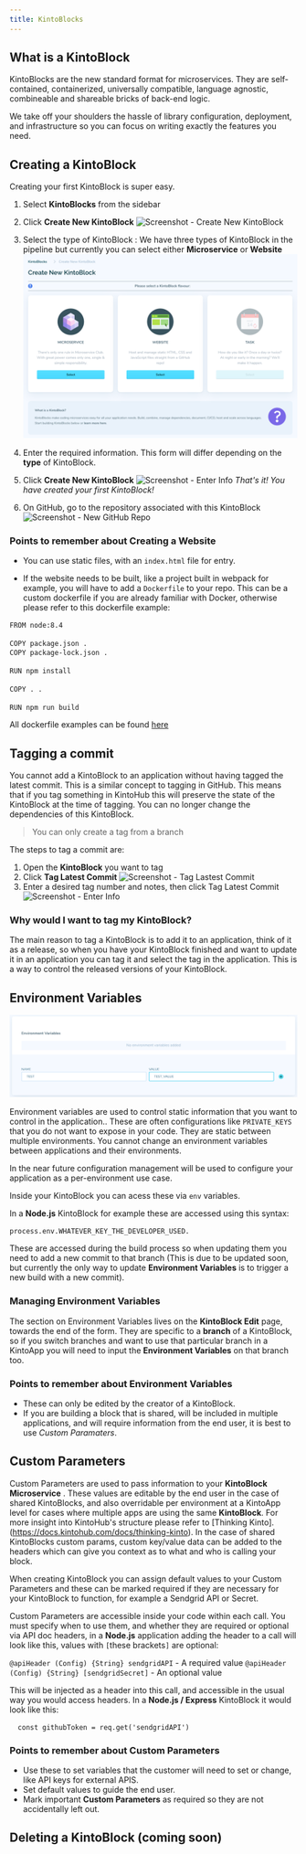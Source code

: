 ```yaml
---
title: KintoBlocks
---
```


## What is a KintoBlock


KintoBlocks are the new standard format for microservices.
They are self-contained, containerized, universally compatible, language agnostic, combineable and shareable bricks of back-end logic.

We take off your shoulders the hassle of library configuration, deployment, and infrastructure so you can focus on writing exactly the features you need.

## Creating a KintoBlock

Creating your first KintoBlock is super easy.

1. Select **KintoBlocks** from the sidebar

2. Click **Create New KintoBlock**
![Screenshot - Create New KintoBlock](/docs/assets/creating-a-kintoblock-1-2.png)

3. Select the type of KintoBlock : We have three types of KintoBlock in the pipeline but currently you can select either **Microservice** or **Website**
![Screenshot - Create New KintoBlock](/docs/assets/select_kintoblock_type.png)

4. Enter the required information. This form will differ depending on the **type** of KintoBlock.

5. Click **Create New KintoBlock**
![Screenshot - Enter Info](/docs/assets/creating-a-kintoblock-3-4.png)
_That's it! You have created your first KintoBlock!_

6. On GitHub, go to the repository associated with this KintoBlock
![Screenshot - New GitHub Repo](/docs/assets/creating-a-kintoblock-5.png)

### Points to remember about Creating a Website

- You can use static files, with an `index.html` file for entry.

- If the website needs to be built, like a project built in webpack for example, you will have to add a `Dockerfile` to your repo. This can be a custom dockerfile if you are already familiar with Docker, otherwise please refer to this dockerfile example:

```
FROM node:8.4

COPY package.json .
COPY package-lock.json .

RUN npm install

COPY . .

RUN npm run build
```

All dockerfile examples can be found [here](/docs/docker-examples)

## Tagging a commit

You cannot add a KintoBlock to an application without having tagged the latest commit. This is a similar concept to tagging in GitHub.
This means that if you tag something in KintoHub this will preserve the state of the KintoBlock at the time of tagging. You can no longer change the dependencies of this KintoBlock.

> You can only create a tag from a branch

The steps to tag a commit are:

1. Open the **KintoBlock** you want to tag
2. Click **Tag Latest Commit**
![Screenshot - Tag Lastest Commit](/docs/assets/tagging-a-commit-1-2.png)
3. Enter a desired tag number and notes, then click Tag Latest Commit
![Screenshot - Enter Info](/docs/assets/tagging-a-commit-3.png)

### Why would I want to tag my KintoBlock?

The main reason to tag a KintoBlock is to add it to an application, think of it as a release, so when you have your KintoBlock finished and want to update it in an application you can tag it and select the tag in the application. This is a way to control the released versions of your KintoBlock.

## Environment Variables

![Screenshot - Environment Variables](/docs/assets/environment_variables.png)

Environment variables are used to control static information that you want to control in the application.. These are often configurations like  `PRIVATE_KEYS` that you do not want to expose in your code. They are static between multiple environments. You cannot change an environment variables between applications and their environments.

In the near future configuration management will be used to configure your application as a per-environment use case.

Inside your KintoBlock you can acess these via `env` variables. 

In a **Node.js** KintoBlock for example these are accessed using this syntax:

```
process.env.WHATEVER_KEY_THE_DEVELOPER_USED.
```

These are accessed during the build process so when updating them you need to add a new commit to that branch (This is due to be updated soon, but currently the only way to update **Environment Variables** is to trigger a new build with a new commit).

### Managing Environment Variables

The section on Environment Variables lives on the **KintoBlock Edit** page, towards the end of the form. They are specific to a **branch** of a KintoBlock, so if you switch branches and want to use that particular branch in a KintoApp you will need to input the **Environment Variables** on that branch too.


### Points to remember about Environment Variables

- These can only be edited by the creator of a KintoBlock.
- If you are building a block that is shared, will be included in multiple applications, and will require information from the end user, it is best to use *Custom Paramaters*.


## Custom Parameters

Custom Parameters are used to pass information to your **KintoBlock Microservice** . These values are editable by the end user in the case of shared KintoBlocks, and also overridable per environment at a KintoApp level for cases where multiple apps are using the same **KintoBlock**. For more insight into KintoHub's structure please refer to [Thinking Kinto].(https://docs.kintohub.com/docs/thinking-kinto). In the case of shared KintoBlocks custom params, custom key/value data can be added to the headers which can give you context as to what and who is calling your block.

When creating KintoBlock you can assign default values to your Custom Parameters and these can be marked required if they are necessary for your KintoBlock to function, for example a Sendgrid API or Secret.

Custom Parameters are accessible inside your code within each call. You must specify when to use them, and whether they are required or optional via API doc headers, in a **Node.js** application adding the header to a call will look like this, values with `[`these brackets`]` are optional:

`@apiHeader (Config) {String} sendgridAPI` - A required value 
`@apiHeader (Config) {String} [sendgridSecret]` - An optional value



This will be injected as a header into this call, and accessible in the usual way you would access headers. In a **Node.js / Express** KintoBlock it would look like this: 

```
  const githubToken = req.get('sendgridAPI')
```

### Points to remember about Custom Parameters 
- Use these to set variables that the customer will need to set or change, like API keys for external APIS.
- Set default values to guide the end user.
- Mark important **Custom Parameters** as required so they are not accidentally left out.

## Deleting a KintoBlock (coming soon)
